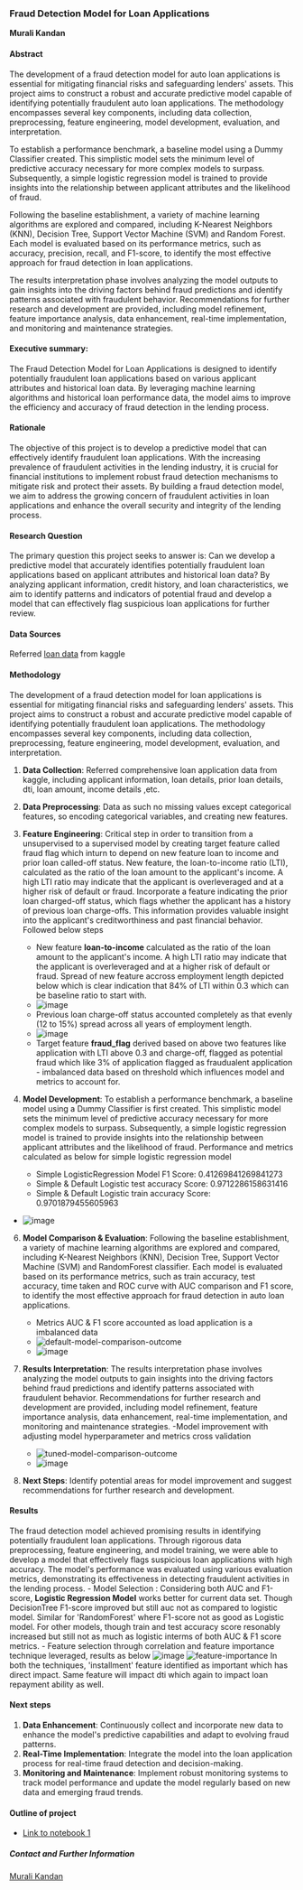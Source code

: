 ### Fraud Detection Model for Loan Applications

**Murali Kandan**

#### Abstract
The development of a fraud detection model for auto loan applications is essential for mitigating financial risks and safeguarding lenders' assets. This project aims to construct a robust and accurate predictive model capable of identifying potentially fraudulent auto loan applications. The methodology encompasses several key components, including data collection, preprocessing, feature engineering, model development, evaluation, and interpretation.

To establish a performance benchmark, a baseline model using a Dummy Classifier created. This simplistic model sets the minimum level of predictive accuracy necessary for more complex models to surpass. Subsequently, a simple logistic regression model is trained to provide insights into the relationship between applicant attributes and the likelihood of fraud.

Following the baseline establishment, a variety of machine learning algorithms are explored and compared, including K-Nearest Neighbors (KNN), Decision Tree, Support Vector Machine (SVM) and Random Forest. Each model is evaluated based on its performance metrics, such as accuracy, precision, recall, and F1-score, to identify the most effective approach for fraud detection in loan applications.

The results interpretation phase involves analyzing the model outputs to gain insights into the driving factors behind fraud predictions and identify patterns associated with fraudulent behavior. Recommendations for further research and development are provided, including model refinement, feature importance analysis, data enhancement, real-time implementation, and monitoring and maintenance strategies.

#### Executive summary:
The Fraud Detection Model for Loan Applications is designed to identify potentially fraudulent loan applications based on various applicant attributes and historical loan data. By leveraging machine learning algorithms and historical loan performance data, the model aims to improve the efficiency and accuracy of fraud detection in the lending process.

#### Rationale
The objective of this project is to develop a predictive model that can effectively identify fraudulent loan applications. With the increasing prevalence of fraudulent activities in the lending industry, it is crucial for financial institutions to implement robust fraud detection mechanisms to mitigate risk and protect their assets. By building a fraud detection model, we aim to address the growing concern of fraudulent activities in loan applications and enhance the overall security and integrity of the lending process.

#### Research Question
The primary question this project seeks to answer is: Can we develop a predictive model that accurately identifies potentially fraudulent loan applications based on applicant attributes and historical loan data? By analyzing applicant information, credit history, and loan characteristics, we aim to identify patterns and indicators of potential fraud and develop a model that can effectively flag suspicious loan applications for further review.

#### Data Sources
Referred [loan data](https://www.kaggle.com/datasets/nezukokamaado/auto-loan-dataset) from kaggle


#### Methodology
The development of a fraud detection model for loan applications is essential for mitigating financial risks and safeguarding lenders' assets. This project aims to construct a robust and accurate predictive model capable of identifying potentially fraudulent loan applications. The methodology encompasses several key components, including data collection, preprocessing, feature engineering, model development, evaluation, and interpretation.

1. **Data Collection**: Referred comprehensive loan application data from kaggle, including applicant information, loan details, prior loan details, dti, loan amount, income details ,etc.
2. **Data Preprocessing**: Data as such no missing values except categorical features, so encoding categorical variables, and creating new features.
3. **Feature Engineering**: Critical step in order to transition from a unsupervised to a supervised model by creating target feature called fraud flag which inturn to depend on new feature loan to income and prior loan called-off status. New feature, the loan-to-income ratio (LTI), calculated as the ratio of the loan amount to the applicant's income. A high LTI ratio may indicate that the applicant is overleveraged and at a higher risk of default or fraud. Incorporate a feature indicating the prior loan charged-off status, which flags whether the applicant has a history of previous loan charge-offs. This information provides valuable insight into the applicant's creditworthiness and past financial behavior. Followed below steps
   - New feature **loan-to-income** calculated as the ratio of the loan amount to the applicant's income. A high LTI ratio may indicate that the applicant is overleveraged and at a higher risk of default or fraud. Spread of new feature accross employment length depicted below which is clear indication that 84% of LTI within 0.3 which can be baseline ratio to start with.
   - ![image](https://github.com/muralikandan/fraud_detection/assets/5803282/956c2d2a-3585-4b42-affb-bbe643aa86e4)
   - Previous loan charge-off status accounted completely as that evenly (12 to 15%) spread across all years of employment length. 
   - ![image](https://github.com/muralikandan/fraud_detection/assets/5803282/b714c445-720f-4411-84e8-d178d57b6905)
   - Target feature **fraud_flag** derived based on above two features like application with LTI above 0.3 and charge-off, flagged as potential fraud which like 3% of application flagged as fraudualent application - imbalanced data based on threshold which influences model and metrics to account for.
5. **Model Development**:  To establish a performance benchmark, a baseline model using a Dummy Classifier is first created. This simplistic model sets the minimum level of predictive accuracy necessary for more complex models to surpass. Subsequently, a simple logistic regression model is trained to provide insights into the relationship between applicant attributes and the likelihood of fraud. Performance and metrics calculated as below for simple logistic regression model   

   - Simple LogisticRegression Model F1 Score: 0.41269841269841273 
   - Simple & Default Logistic test accuracy Score: 0.9712286158631416
   - Simple & Default Logistic train accuracy Score: 0.9701879455605963

- ![image](https://github.com/muralikandan/fraud_detection/assets/5803282/71312b04-7dbd-4ef6-b6fd-454bf4c96c14)

6. **Model Comparison & Evaluation**: Following the baseline establishment, a variety of machine learning algorithms are explored and compared, including K-Nearest Neighbors (KNN), Decision Tree, Support Vector Machine (SVM) and RandomForest classifier. Each model is evaluated based on its performance metrics, such as train accuracy, test accuracy, time taken and ROC curve with AUC comparison and F1 score, to identify the most effective approach for fraud detection in auto loan applications.
   - Metrics AUC & F1 score accounted as load application is a imbalanced data
   - ![default-model-comparison-outcome](https://github.com/muralikandan/fraud_detection/assets/5803282/c708d776-522c-49e0-b12d-897f2288bf74)
   - ![image](https://github.com/muralikandan/fraud_detection/assets/5803282/3fef1233-10e6-49a5-97cd-6c2737bfcaf5)

7. **Results Interpretation**: The results interpretation phase involves analyzing the model outputs to gain insights into the driving factors behind fraud predictions and identify patterns associated with fraudulent behavior. Recommendations for further research and development are provided, including model refinement, feature importance analysis, data enhancement, real-time implementation, and monitoring and maintenance strategies. 
      -Model improvement with adjusting model hyperparameter and metrics cross validation  
      - ![tuned-model-comparison-outcome](https://github.com/muralikandan/fraud_detection/assets/5803282/8b08683e-09ee-433e-b88c-81d3314e483b)
      - ![image](https://github.com/muralikandan/fraud_detection/assets/5803282/69b5917e-9c8d-4874-acd6-8671ed5526ec)
8. **Next Steps**: Identify potential areas for model improvement and suggest recommendations for further research and development.

#### Results
The fraud detection model achieved promising results in identifying potentially fraudulent loan applications. Through rigorous data preprocessing, feature engineering, and model training, we were able to develop a model that effectively flags suspicious loan applications with high accuracy. The model's performance was evaluated using various evaluation metrics, demonstrating its effectiveness in detecting fraudulent activities in the lending process.
      - Model Selection : Considering both AUC and F1-score, **Logistic Regression Model** works better for current data set. Though DecisionTree F1-score improved but still auc not as compared to logistic model. Similar for 'RandomForest' where F1-score not as good as Logistic model. For other models, though train and test accuracy score resonably increased but still not as much as logistic interms of both AUC & F1 score metrics. 
      - Feature selection through correlation and feature importance technique leveraged, results as below
      ![image](https://github.com/muralikandan/fraud_detection/assets/5803282/5572c9de-bb1d-49a8-8d4b-304fc83d15c3)
      ![feature-importance](https://github.com/muralikandan/fraud_detection/assets/5803282/2d8f4a6d-ebd6-414f-8f0c-e8a28270b671)
      In both the techniques, 'installment' feature identified as important which has direct impact. Same feature will impact dti which again to impact loan repayment ability as well. 

#### Next steps
1. **Data Enhancement**: Continuously collect and incorporate new data to enhance the model's predictive capabilities and adapt to evolving fraud patterns.
2. **Real-Time Implementation**: Integrate the model into the loan application process for real-time fraud detection and decision-making.
3. **Monitoring and Maintenance**: Implement robust monitoring systems to track model performance and update the model regularly based on new data and emerging fraud trends.

#### Outline of project

- [Link to notebook 1](https://github.com/muralikandan/fraud_detection/blob/main/fraud_detection_model.ipynb)


##### Contact and Further Information
[Murali Kandan](https://www.linkedin.com/in/muralikandan/)
